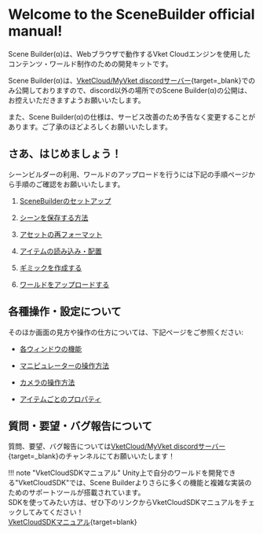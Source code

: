 # Welcome to the SceneBuilder official manual!

Scene Builder(α)は、Webブラウザで動作するVket Cloudエンジンを使用したコンテンツ・ワールド制作のための開発キットです。

Scene Builder(α)は、[VketCloud/MyVket discordサーバー](https://discord.com/invite/wJjtZRKjqU){target=_blank}でのみ公開しておりますので、discord以外の場所でのScene Builder(α)の公開は、お控えいただきますようお願いいたします。

また、Scene Builder(α)の仕様は、サービス改善のため予告なく変更することがあります。ご了承のほどよろしくお願いいたします。

## さあ、はじめましょう！

シーンビルダーの利用、ワールドのアップロードを行うには下記の手順ページから手順のご確認をお願いいたします。

1. [SceneBuilderのセットアップ](GettingStarted/SceneBuilderSetup.md)

2. [シーンを保存する方法](GettingStarted/SavingScenes.md)

3. [アセットの再フォーマット](GettingStarted/ReformattingAssets.md)

4. [アイテムの読み込み・配置](GettingStarted/ImportItems.md)

5. [ギミックを作成する](GettingStarted/CreateGimmicks.md)

6. [ワールドをアップロードする](GettingStarted/WorldUpload.md)

## 各種操作・設定について

そのほか画面の見方や操作の仕方については、下記ページをご参照ください:

- [各ウィンドウの機能](ControlsProperties/WindowOverview.md)

- [マニピュレーターの操作方法](ControlsProperties/Manipulator.md)

- [カメラの操作方法](ControlsProperties/CameraControls.md)

- [アイテムごとのプロパティ](ControlsProperties/ItemConfig.md)

## 質問・要望・バグ報告について

質問、要望、バグ報告については[VketCloud/MyVket discordサーバー](https://discord.com/invite/wJjtZRKjqU){target=_blank}のチャンネルにてお願いいたします！

!!! note "VketCloudSDKマニュアル"
    Unity上で自分のワールドを開発できる"VketCloudSDK"では、Scene Builderよりさらに多くの機能と複雑な実装のためのサポートツールが搭載されています。<br>
    SDKを使ってみたい方は、ぜひ下のリンクからVketCloudSDKマニュアルをチェックしてみてください！<br>
    [VketCloudSDKマニュアル](https://vrhikky.github.io/VketCloudSDK_Documents/latest/ja/index.html){target=blank}

